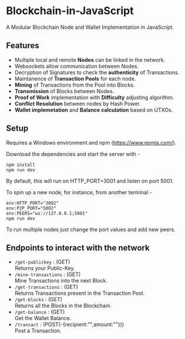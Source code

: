# Blockchain-in-JavaScript
A Modular Blockchain Node and Wallet Implementation in JavaScript.

## Features
* Multiple local and remote **Nodes** can be linked in the network.
* Websockets allow communication between Nodes.
* Decryption of Signatures to check the **authenticity** of Transactions.
* Maintanence of **Transaction Pools** for each node.
* **Mining** of Transactions from the Pool into Blocks.
* **Transmission** of Blocks between Nodes.
* **Proof of Work** implementation with **Difficulty** adjusting algorithm.
* **Conflict Resolution** between nodes by Hash Power.
* **Wallet implemetation** and **Balance calculation** based on UTXOs.

## Setup
Requires a Windows environment and npm (https://www.npmjs.com/).

Download the dependencies and start the server with - 
```
npm install
npm run dev
```
By default, this will run on HTTP_PORT=3001 and listen on port 5001.

To spin up a new node, for instance, from another terminal - 
```
env:HTTP_PORT="3002"
env:P2P_PORT="5002"
env:PEERS="ws://127.0.0.1;5001"
npm run dev
```
To run multiple nodes just change the port values and add new peers.

## Endpoints to interact with the network

* `/get-publickey` : (GET)\
   Returns your Public-Key.
* `/mine-transactions` : (GET)\
   Mine Transactions into the next Block.
* `/get-transactions` : (GET)\
   Returns Transactions present in the Transaction Pool.
* `/get-blocks` : (GET)\
   Returns all the Blocks in the Blockchain.
* `/get-balance` : (GET)\
   Get the Wallet Balance.
* `/transact` : (POST(-{recipient:"",amount:""}))\
   Post a Transaction.
